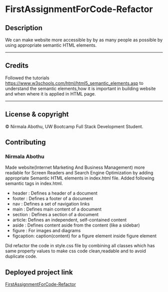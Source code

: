 # FirstAssignmentForCode-Refactor

## Description

We can make website more accessible by by as many people as possible by using appropriate semantic HTML elements.

---

## Credits

Followed the tutorials https://www.w3schools.com/html/html5_semantic_elements.asp
to understand the semantic elements,how it is important in building website and when where
it is applied in HTML page.

---

## License & copyright

© Nirmala Abothu, UW Bootcamp Full Stack Development Student.

## Contributing

### Nirmala Abothu

Made website(Internet Marketing And Business Management) more readable for Screen Readers
and Search Engine Optimization by adding appropriate Semantic HTML elements in index.html file.
Added following semantic tags in index.html.

- header : Defines a header of a document
- footer : Defines a footer of a document
- nav : Defines a set of navigation links
- main : Defines main content of a document
- section : Defines a section of a document
- article: Defines an independent, self-contained content
- aside : Defines content aside from the content (like a sidebar)
- figure : For images and diagrams
- figcaption: caption(content) for a figure element inside figure element

Did refactor the code in style.css file by combining all classes which has same property values to make css code clean,readable and to avoid duplicate code.

## Deployed project link

[FirstAssignmentForCode-Refactor](https://nirmalaabothu.github.io/FirstAssignmentForCode-Refactor/)

